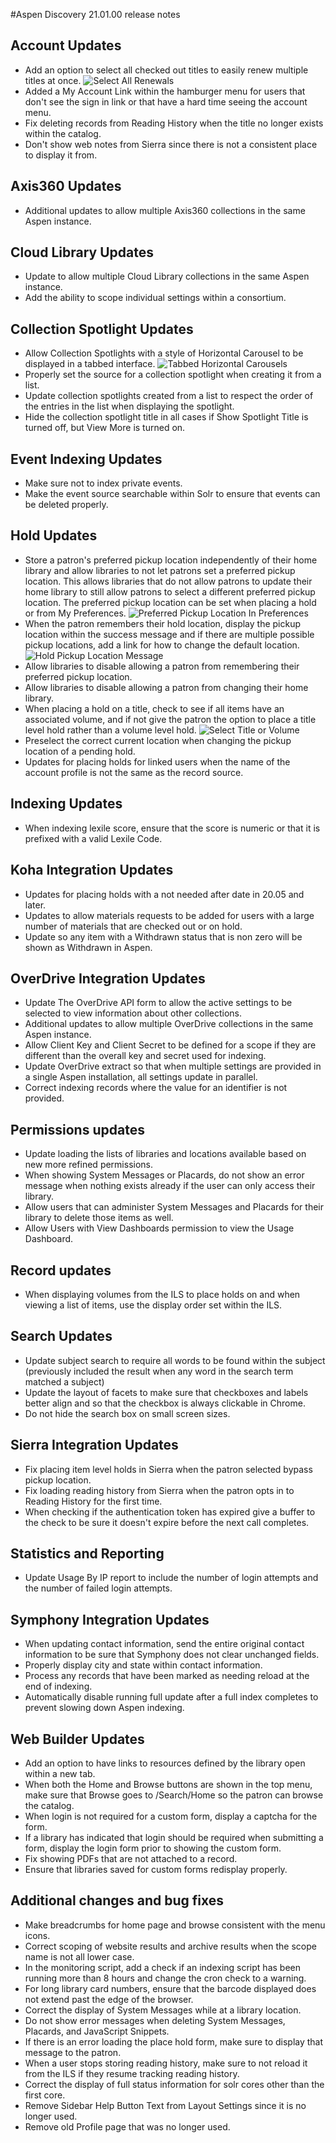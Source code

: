 #Aspen Discovery 21.01.00 release notes
## Account Updates
- Add an option to select all checked out titles to easily renew multiple titles at once. 
  ![Select All Renewals](/release_notes/images/21_01_00_select_all_renewals.png)
- Added a My Account Link within the hamburger menu for users that don't see the sign in link or that have a hard time seeing the account menu.
- Fix deleting records from Reading History when the title no longer exists within the catalog. 
- Don't show web notes from Sierra since there is not a consistent place to display it from.

## Axis360 Updates
- Additional updates to allow multiple Axis360 collections in the same Aspen instance. 

## Cloud Library Updates
- Update to allow multiple Cloud Library collections in the same Aspen instance. 
- Add the ability to scope individual settings within a consortium. 

## Collection Spotlight Updates
- Allow Collection Spotlights with a style of Horizontal Carousel to be displayed in a tabbed interface. 
  ![Tabbed Horizontal Carousels](/release_notes/images/21_01_00_tabbed_horizontal_carousel.png) 
- Properly set the source for a collection spotlight when creating it from a list. 
- Update collection spotlights created from a list to respect the order of the entries in the list when displaying the spotlight. 
- Hide the collection spotlight title in all cases if Show Spotlight Title is turned off, but View More is turned on.  

## Event Indexing Updates
- Make sure not to index private events.
- Make the event source searchable within Solr to ensure that events can be deleted properly.

## Hold Updates
- Store a patron's preferred pickup location independently of their home library and allow libraries to not let patrons set a preferred pickup location. This allows libraries that do not allow patrons to update their home library to still allow patrons to select a different preferred pickup location.  The preferred pickup location can be set when placing a hold or from My Preferences. 
  ![Preferred Pickup Location In Preferences](/release_notes/images/21_01_00_preferred_pickup_location.png)  
- When the patron remembers their hold location, display the pickup location within the success message and if there are multiple possible pickup locations, add a link for how to change the default location.
  ![Hold Pickup Location Message](/release_notes/images/21_01_00_hold_pickup_location_message.png)  
- Allow libraries to disable allowing a patron from remembering their preferred pickup location.
- Allow libraries to disable allowing a patron from changing their home library. 
- When placing a hold on a title, check to see if all items have an associated volume, and if not give the patron the option to place a title level hold rather than a volume level hold.
  ![Select Title or Volume](/release_notes/images/21_01_00_volume_hold_type.png)
- Preselect the correct current location when changing the pickup location of a pending hold. 
- Updates for placing holds for linked users when the name of the account profile is not the same as the record source. 

## Indexing Updates
- When indexing lexile score, ensure that the score is numeric or that it is prefixed with a valid Lexile Code.

## Koha Integration Updates
- Updates for placing holds with a not needed after date in 20.05 and later. 
- Updates to allow materials requests to be added for users with a large number of materials that are checked out or on hold. 
- Update so any item with a Withdrawn status that is non zero will be shown as Withdrawn in Aspen.  

## OverDrive Integration Updates
- Update The OverDrive API form to allow the active settings to be selected to view information about other collections.
- Additional updates to allow multiple OverDrive collections in the same Aspen instance. 
- Allow Client Key and Client Secret to be defined for a scope if they are different than the overall key and secret used for indexing. 
- Update OverDrive extract so that when multiple settings are provided in a single Aspen installation, all settings update in parallel.  
- Correct indexing records where the value for an identifier is not provided. 

## Permissions updates
- Update loading the lists of libraries and locations available based on new more refined permissions. 
- When showing System Messages or Placards, do not show an error message when nothing exists already if the user can only access their library. 
- Allow users that can administer System Messages and Placards for their library to delete those items as well. 
- Allow Users with View Dashboards permission to view the Usage Dashboard.

## Record updates
- When displaying volumes from the ILS to place holds on and when viewing a list of items, use the display order set within the ILS. 

## Search Updates
- Update subject search to require all words to be found within the subject (previously included the result when any word in the search term matched a subject)
- Update the layout of facets to make sure that checkboxes and labels better align and so that the checkbox is always clickable in Chrome.
- Do not hide the search box on small screen sizes.

## Sierra Integration Updates
- Fix placing item level holds in Sierra when the patron selected bypass pickup location.
- Fix loading reading history from Sierra when the patron opts in to Reading History for the first time. 
- When checking if the authentication token has expired give a buffer to the check to be sure it doesn't expire before the next call completes. 

## Statistics and Reporting
- Update Usage By IP report to include the number of login attempts and the number of failed login attempts. 

## Symphony Integration Updates
- When updating contact information, send the entire original contact information to be sure that Symphony does not clear unchanged fields.
- Properly display city and state within contact information.    
- Process any records that have been marked as needing reload at the end of indexing. 
- Automatically disable running full update after a full index completes to prevent slowing down Aspen indexing. 

## Web Builder Updates 
- Add an option to have links to resources defined by the library open within a new tab.
- When both the Home and Browse buttons are shown in the top menu, make sure that Browse goes to /Search/Home so the patron can browse the catalog.  
- When login is not required for a custom form, display a captcha for the form. 
- If a library has indicated that login should be required when submitting a form, display the login form prior to showing the custom form. 
- Fix showing PDFs that are not attached to a record.
- Ensure that libraries saved for custom forms redisplay properly.

## Additional changes and bug fixes
- Make breadcrumbs for home page and browse consistent with the menu icons. 
- Correct scoping of website results and archive results when the scope name is not all lower case. 
- In the monitoring script, add a check if an indexing script has been running more than 8 hours and change the cron check to a warning. 
- For long library card numbers, ensure that the barcode displayed does not extend past the edge of the browser. 
- Correct the display of System Messages while at a library location.
- Do not show error messages when deleting System Messages, Placards, and JavaScript Snippets.
- If there is an error loading the place hold form, make sure to display that message to the patron.
- When a user stops storing reading history, make sure to not reload it from the ILS if they resume tracking reading history. 
- Correct the display of full status information for solr cores other than the first core. 
- Remove Sidebar Help Button Text from Layout Settings since it is no longer used. 
- Remove old Profile page that was no longer used.
